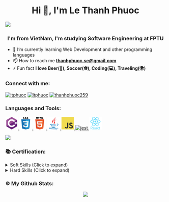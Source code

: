 <h1 align="center" outline="none">Hi 👋, I'm Le Thanh Phuoc</h1>
<img src="https://user-images.githubusercontent.com/73097560/115834477-dbab4500-a447-11eb-908a-139a6edaec5c.gif">
<h3 align="center">I'm from VietNam, I'm studying Software Engineering at FPTU</h3>

- :man: I’m currently learning Web Development and other programming languages
- 📫 How to reach me **thanhphuoc.se@gmail.com**
- ⚡ Fun fact **I love Beer(🍻), Soccer(⚽), Coding(💻), Traveling(🌍)**

<!-- <img src="https://user-images.githubusercontent.com/73097560/115834477-dbab4500-a447-11eb-908a-139a6edaec5c.gif"> -->
<h3 align="left">Connect with me:</h3>
<p align="left">
<a href="https://codepen.io/ltphuoc" target="blank"><img align="center" src="https://raw.githubusercontent.com/rahuldkjain/github-profile-readme-generator/master/src/images/icons/Social/codepen.svg" alt="ltphuoc" height="30" width="40" /></a>
<a href="https://codesandbox.com/ltphuoc" target="blank"><img align="center" src="https://raw.githubusercontent.com/rahuldkjain/github-profile-readme-generator/master/src/images/icons/Social/codesandbox.svg" alt="ltphuoc" height="30" width="40" /></a>
<a href="https://fb.com/thanhphuoc259" target="blank"><img align="center" src="https://raw.githubusercontent.com/rahuldkjain/github-profile-readme-generator/master/src/images/icons/Social/facebook.svg" alt="thanhphuoc259" height="30" width="40" /></a>
</p>

<h3 align="left">Languages and Tools:</h3>
<p align="left"> <a href="https://www.w3schools.com/cs/" target="_blank" rel="noreferrer"> <img src="https://raw.githubusercontent.com/devicons/devicon/master/icons/csharp/csharp-original.svg" alt="csharp" width="40" height="40"/> </a> <a href="https://www.w3schools.com/css/" target="_blank" rel="noreferrer"> <img src="https://raw.githubusercontent.com/devicons/devicon/master/icons/css3/css3-original-wordmark.svg" alt="css3" width="40" height="40"/> </a> <a href="https://www.w3.org/html/" target="_blank" rel="noreferrer"> <img src="https://raw.githubusercontent.com/devicons/devicon/master/icons/html5/html5-original-wordmark.svg" alt="html5" width="40" height="40"/> </a> <a href="https://www.java.com" target="_blank" rel="noreferrer"> <img src="https://raw.githubusercontent.com/devicons/devicon/master/icons/java/java-original.svg" alt="java" width="40" height="40"/> </a> <a href="https://developer.mozilla.org/en-US/docs/Web/JavaScript" target="_blank" rel="noreferrer"> <img src="https://raw.githubusercontent.com/devicons/devicon/master/icons/javascript/javascript-original.svg" alt="javascript" width="40" height="40"/> </a> <a href="https://jestjs.io" target="_blank" rel="noreferrer"> <img src="https://www.vectorlogo.zone/logos/jestjsio/jestjsio-icon.svg" alt="jest" width="40" height="40"/> </a> <a href="https://www.microsoft.certificationa> <a href="https://reactjs.org/" target="_blank" rel="noreferrer"> <img src="https://raw.githubusercontent.com/devicons/devicon/master/icons/react/react-original-wordmark.svg" alt="react" width="40" height="40"/> </a> </p>

<img src="https://user-images.githubusercontent.com/73097560/115834477-dbab4500-a447-11eb-908a-139a6edaec5c.gif">
  
<h3 align="left">📚 Certification:</h3>
  <details>
  <summary>Soft Skills (Click to expand)</summary>
<p align="left">
  <li> <a href="https://coursera.org/share/0281422da2038c9f733b24e62348224d" target="blank">Academic Skills for University Success</a></li>
  <li><a href="https://coursera.org/share/743e9cdc2425abb4c72f07479932b39d" target="blank">Software Development Lifecycle</a></li>
</p>
  
  </details>
  <details>
  <summary>Hard Skills (Click to expand)</summary>
<p align="left">
  <li> <a href="https://coursera.org/share/ea371996468a681b9e81935f3f4847f5" target="blank">Computer Communications</a></li> 
  <li> <a href="https://coursera.org/share/59ae86369f982683ee640d424ecff113" target="blank">Web Design for Everybody: Basics of Web Development & Coding</a></li>
</p>
  
  </details>

<h3 align="left">⚙️ My Github Stats:</h3>
<p align="center">
<a href="https://github.com/ltphuoc">
  <img height="180em" src="https://github-readme-stats-eight-theta.vercel.app/api/top-langs/?username=ltphuoc&layout=compact&langs_count=8&theme=tokyonight"/>
</a>
</p>
